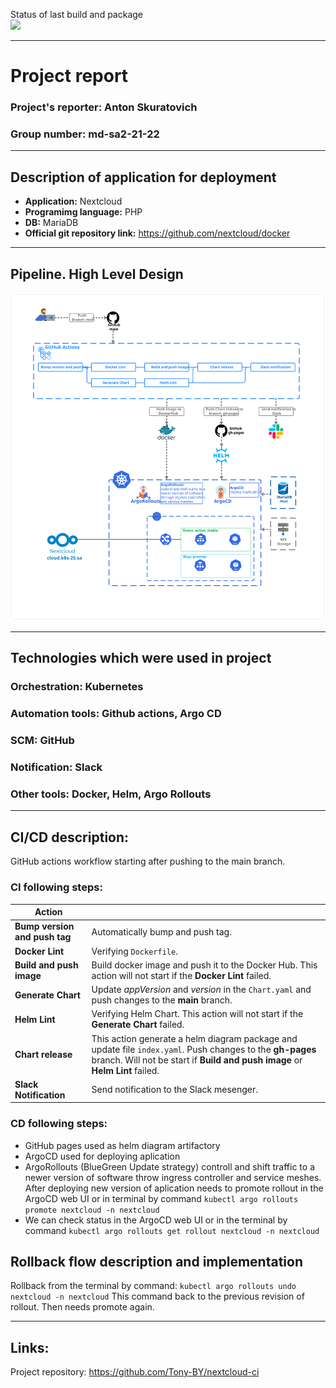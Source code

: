 
Status of last build and package <br>
<img src="https://github.com/Tony-BY/nextcloud-ci/workflows/Build%20push%20image%20and%20generate%20chart/badge.svg?branch=main" ></br>

---
# **Project report**
### **Project's reporter:** Anton Skuratovich
### **Group number:** md-sa2-21-22
---
## **Description of application for deployment**
- **Application:** Nextcloud
- **Programimg language:** PHP
- **DB:** MariaDB
- **Official git repository link:** https://github.com/nextcloud/docker
---
## Pipeline. High Level Design

![](scheme.svg)

---
## Technologies which were used in project
### **Orchestration:** Kubernetes
### **Automation tools:** Github actions, Argo CD
### **SCM:** GitHub
### **Notification:** Slack
### **Other tools:** Docker, Helm, Argo Rollouts
---

## CI/CD description:
GitHub actions workflow starting after pushing to the main branch.

### CI following steps:
| Action                        |                             |
|------------|------------------------------------------------|
|**Bump version and push tag** | Automatically bump and push tag. |
|**Docker Lint** | Verifying `Dockerfile`.|
|**Build and push image**|Build docker image and push it to the Docker Hub. This action will not start if the **Docker Lint** failed.|
|**Generate Chart**|Update *appVersion* and *version* in the `Chart.yaml` and push changes to the **main** branch.|
|**Helm Lint**|Verifying Helm Chart. This action will not start if the **Generate Chart** failed.|
|**Chart release**|This action generate a helm diagram package and update file `index.yaml`. Push changes to the **gh-pages** branch. Will not be start if **Build and push image** or **Helm Lint** failed.|
|**Slack Notification**|Send notification to the Slack mesenger.|

### CD following steps:

- GitHub pages used as helm diagram artifactory
- ArgoCD used for deploying aplication
- ArgoRollouts (BlueGreen Update strategy) controll and shift traffic to a newer version of software throw ingress controller and service meshes. After deploying new version of aplication needs to promote rollout in the ArgoCD web UI or in terminal by command `kubectl argo rollouts promote nextcloud -n nextcloud` 
- We can check status in the ArgoCD web UI or in the terminal by command `kubectl argo rollouts get rollout nextcloud -n nextcloud` 

## Rollback flow description and implementation

Rollback from the terminal by command: `kubectl argo rollouts undo nextcloud -n nextcloud` 
This command back to the previous revision of rollout.
Then needs promote again.

---

## Links: 
Project repository: https://github.com/Tony-BY/nextcloud-ci